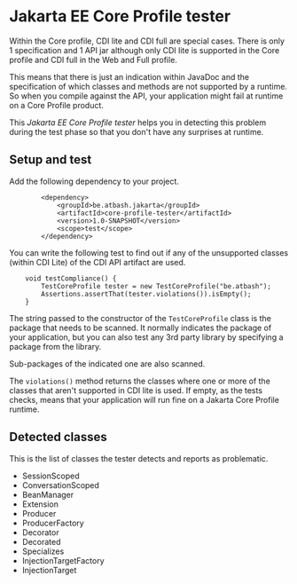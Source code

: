 # Jakarta EE Core Profile tester

Within the Core profile, CDI lite and CDI full are special cases. There is only 1 specification and 1 API jar although only CDI lite is supported in the Core profile and CDI full in the Web and Full profile.

This means that there is just an indication within JavaDoc and the specification of which classes and methods are not supported by a runtime.  So when you compile against the API, your application might fail at runtime on a Core Profile product.

This _Jakarta EE Core Profile tester_ helps you in detecting this problem during the test phase so that you don't have any surprises at runtime.

## Setup and test

Add the following dependency to your project.

```
        <dependency>
            <groupId>be.atbash.jakarta</groupId>
            <artifactId>core-profile-tester</artifactId>
            <version>1.0-SNAPSHOT</version>
            <scope>test</scope>
        </dependency>
```

You can write the following test to find out if any of the unsupported classes (within CDI Lite) of the CDI API artifact are used.

```
    void testCompliance() {
        TestCoreProfile tester = new TestCoreProfile("be.atbash");
        Assertions.assertThat(tester.violations()).isEmpty();
    }
```

The string passed to the constructor of the `TestCoreProfile` class is the package that needs to be scanned. It normally indicates the package of your application, but you can also test any 3rd party library by specifying a package from the library.

Sub-packages of the indicated one are also scanned.

The `violations()` method returns the classes where one or more of the classes that aren't supported in CDI lite is used. If empty, as the tests checks, means that your application will run fine on a Jakarta Core Profile runtime.

## Detected classes

This is the list of classes the tester detects and reports as problematic.

- SessionScoped
- ConversationScoped
- BeanManager
- Extension
- Producer
- ProducerFactory
- Decorator
- Decorated
- Specializes
- InjectionTargetFactory
- InjectionTarget
